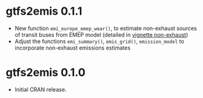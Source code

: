 # gtfs2emis 0.1.1

- New function `emi_europe_emep_wear()`, to estimate non-exhaust sources of 
transit buses from EMEP model (detailed in [vignette non-exhaust](https://ipeagit.github.io/gtfs2emis/articles/gtfs2emis_non_exhaust_ef.html))
- Adjust the functions `emi_summary()`, `emis_grid()`, `emission_model` to incorporate non-exhaust emissions estimates

# gtfs2emis 0.1.0

- Initial CRAN release.